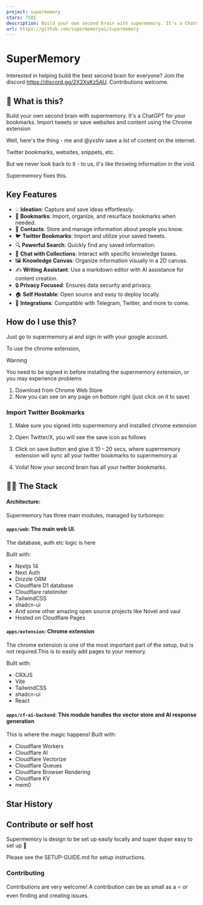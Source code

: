```yaml
---
project: supermemory
stars: 7585
description: Build your own second brain with supermemory. It's a ChatGPT for your bookmarks. Import tweets or save websites and content using the chrome extension.
url: https://github.com/supermemoryai/supermemory
---
```


SuperMemory
===========

Interested in helping build the best second brain for everyone? Join the discord https://discord.gg/2X2XsKz5AU. Contributions welcome.

👀 What is this?
----------------

Build your own second brain with supermemory. It's a ChatGPT for your bookmarks. Import tweets or save websites and content using the Chrome extension

Well, here's the thing - me and @yxshv save a _lot_ of content on the internet.

Twitter bookmarks, websites, snippets, etc.

But we never look back to it - to us, it's like throwing information in the void.

Supermemory fixes this.

Key Features
------------

-   💡 **Ideation**: Capture and save ideas effortlessly.
-   🔖 **Bookmarks**: Import, organize, and resurface bookmarks when needed.
-   📇 **Contacts**: Store and manage information about people you know.
-   🐦 **Twitter Bookmarks**: Import and utilize your saved tweets.
-   🔍 **Powerful Search**: Quickly find any saved information.
-   💬 **Chat with Collections**: Interact with specific knowledge bases.
-   🖼️ **Knowledge Canvas**: Organize information visually in a 2D canvas.
-   ✍️ **Writing Assistant**: Use a markdown editor with AI assistance for content creation.
-   🔒 **Privacy Focused**: Ensures data security and privacy.
-   🏠 **Self Hostable**: Open source and easy to deploy locally.
-   🔗 **Integrations**: Compatible with Telegram, Twitter, and more to come.

How do I use this?
------------------

Just go to supermemory.ai and sign in with your google account.

To use the chrome extension,

Warning

You need to be signed in before installing the supermemory extension, or you may experience problems

1.  Download from Chrome Web Store
2.  Now you can see on any page on bottom right (just click on it to save)

### Import Twitter Bookmarks

1.  Make sure you signed into supermemory and installed chrome extension
    
2.  Open Twitter/X, you will see the save icon as follows
    
3.  Click on save button and give it 10 - 20 secs, where supermemory extension will sync all your twitter bookmarks to supermemory.ai
    
4.  Voila! Now your second brain has all your twitter bookmarks.
    

👨‍💻 The Stack
---------------

#### Architecture:

Supermemory has three main modules, managed by turborepo:

#### `apps/web`: The main web UI.

The database, auth etc logic is here

Built with:

-   Nextjs 14
-   Next Auth
-   Drizzle ORM
-   Cloudflare D1 database
-   Cloudflare ratelimiter
-   TailwindCSS
-   shadcn-ui
-   And some other amazing open source projects like Novel and vaul
-   Hosted on Cloudflare Pages

#### `apps/extension`: Chrome extension

The chrome extension is one of the most important part of the setup, but is not required.This is to easily add pages to your memory.

Built with:

-   CRXJS
-   Vite
-   TailwindCSS
-   shadcn-ui
-   React

#### `apps/cf-ai-backend`: This module handles the vector store and AI response generation

This is where the magic happens! Built with:

-   Cloudflare Workers
-   Cloudflare AI
-   Cloudflare Vectorize
-   Cloudflare Queues
-   Cloudflare Browser Rendering
-   Cloudflare KV
-   mem0

Star History
------------

Contribute or self host
-----------------------

Supermemory is design to be set up easily locally and super duper easy to set up 💫

Please see the SETUP-GUIDE.md for setup instructions.

### Contributing

Contributions are very welcome! A contribution can be as small as a ⭐ or even finding and creating issues.
